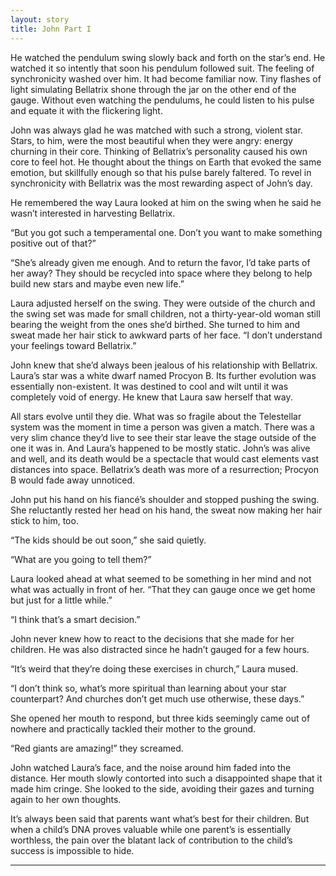 ```yaml
---
layout: story
title: John Part I
---
```


He watched the pendulum swing slowly back and forth on the star’s end. He watched it so intently that soon his pendulum followed suit. The feeling of synchronicity washed over him. It had become familiar now. Tiny flashes of light simulating Bellatrix shone through the jar on the other end of the gauge. Without even watching the pendulums, he could listen to his pulse and equate it with the flickering light.

John was always glad he was matched with such a strong, violent star. Stars, to him, were the most beautiful when they were angry: energy churning in their core. Thinking of Bellatrix’s personality caused his own core to feel hot. He thought about the things on Earth that evoked the same emotion, but skillfully enough so that his pulse barely faltered. To revel in synchronicity with Bellatrix was the most rewarding aspect of John’s day.

He remembered the way Laura looked at him on the swing when he said he wasn’t interested in harvesting Bellatrix.

“But you got such a temperamental one. Don’t you want to make something positive out of that?”

“She’s already given me enough. And to return the favor, I’d take parts of her away? They should be recycled into space where they belong to help build new stars and maybe even new life.”

Laura adjusted herself on the swing. They were outside of the church and the swing set was made for small children, not a thirty-year-old woman still bearing the weight from the ones she’d birthed. She turned to him and sweat made her hair stick to awkward parts of her face. “I don’t understand your feelings toward Bellatrix.”

John knew that she’d always been jealous of his relationship with Bellatrix. Laura’s star was a white dwarf named Procyon B. Its further evolution was essentially non-existent. It was destined to cool and wilt until it was completely void of energy. He knew that Laura saw herself that way.

All stars evolve until they die. What was so fragile about the Telestellar system was the moment in time a person was given a match. There was a very slim chance they’d live to see their star leave the stage outside of the one it was in. And Laura’s happened to be mostly static. John’s was alive and well, and its death would be a spectacle that would cast elements vast distances into space. Bellatrix’s death was more of a resurrection; Procyon B would fade away unnoticed.

John put his hand on his fiancé’s shoulder and stopped pushing the swing. She reluctantly rested her head on his hand, the sweat now making her hair stick to him, too.

“The kids should be out soon,” she said quietly.

“What are you going to tell them?”

Laura looked ahead at what seemed to be something in her mind and not what was actually in front of her. “That they can gauge once we get home but just for a little while.”

“I think that’s a smart decision.”

John never knew how to react to the decisions that she made for her children. He was also distracted since he hadn’t gauged for a few hours.

“It’s weird that they’re doing these exercises in church,” Laura mused.

“I don’t think so, what’s more spiritual than learning about your star counterpart? And churches don’t get much use otherwise, these days.”

She opened her mouth to respond, but three kids seemingly came out of nowhere and practically tackled their mother to the ground.

“Red giants are amazing!” they screamed.

John watched Laura’s face, and the noise around him faded into the distance. Her mouth slowly contorted into such a disappointed shape that it made him cringe. She looked to the side, avoiding their gazes and turning again to her own thoughts.

It’s always been said that parents want what’s best for their children. But when a child’s DNA proves valuable while one parent’s is essentially worthless, the pain over the blatant lack of contribution to the child’s success is impossible to hide.


____

 

